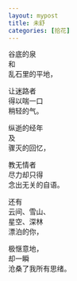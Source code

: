 ```yaml
---
layout: mypost
title: 未舒
categories: [拾花]
---
```


谷底的泉  
和  
乱石里的平地，

让迷路者  
得以喘一口  
稍轻的气。

纵逝的经年  
及  
骤灭的回忆，

教无情者  
尽力却只得  
念出无关的自语。

还有  
云间、雪山、  
星空、深林  
漂泊的你，  

极惬意地，  
却一瞬  
沧桑了我所有思绪。



